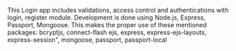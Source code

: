  This Login app includes validations, access control and authentications with login, register module. Development is done using Node.js, Express, Passport, Mongoose.
 This makes the proper use of these mentioned packages:
    bcryptjs,
    connect-flash
    ejs,
    express,
    express-ejs-layouts,
    express-session",
    mongoose,
    passport,
    passport-local
